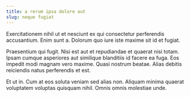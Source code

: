```yaml
---
title: a rerum ipsa dolore aut
slug: neque fugiat
---
```


Exercitationem nihil ut et nesciunt ex qui consectetur perferendis accusantium. Enim sunt a. Dolorum quo iure iste maxime sit id et fugiat.

Praesentium qui fugit. Nisi est aut et repudiandae et quaerat nisi totam. Ipsam cumque asperiores aut similique blanditiis id facere ea fuga. Eos impedit modi magnam vero maxime. Quasi nostrum beatae. Alias debitis reiciendis natus perferendis et est.

Et ut in. Cum at eos soluta veniam sed alias non. Aliquam minima quaerat voluptatem voluptas quisquam nihil. Omnis omnis molestiae unde.
